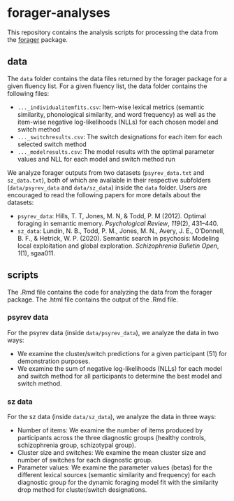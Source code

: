 # forager-analyses
This repository contains the analysis scripts for processing the data from the [forager](https://github.com/thelexiconlab/forager) package. 

## data

The `data` folder contains the data files returned by the forager package for a given fluency list. For a given fluency list, the data folder contains the following files:

* `..._individualitemfits.csv`: Item-wise lexical metrics (semantic similarity, phonological similarity, and word frequency) as well as the item-wise negative log-likelihoods (NLLs) for each chosen model and switch method
* `..._switchresults.csv`: The switch designations for each item for each selected switch method
* `..._modelresults.csv`: The model results with the optimal parameter values and NLL for each model and switch method run

We analyze forager outputs from two datasets (`psyrev_data.txt` and `sz_data.txt`), both of which are available in their respective subfolders (`data/psyrev_data` and `data/sz_data`) inside the `data` folder. Users are encouraged to read the following papers for more details about the datasets:

- `psyrev_data`: Hills, T. T, Jones, M. N, & Todd, P. M (2012). Optimal foraging in semantic memory. *Psychological Review*, *119*(2), 431–440.
- `sz_data`: Lundin, N. B., Todd, P. M., Jones, M. N., Avery, J. E., O’Donnell, B. F., & Hetrick, W. P. (2020). Semantic search in psychosis: Modeling local exploitation and global exploration. *Schizophrenia Bulletin Open*, *1*(1), sgaa011.

## scripts

The .Rmd file contains the code for analyzing the data from the forager package. The .html file contains the output of the .Rmd file.

### psyrev data

For the psyrev data (inside `data/psyrev_data`), we analyze the data in two ways:

* We examine the cluster/switch predictions for a given participant (51) for demonstration purposes.
* We examine the sum of negative log-likelihoods (NLLs) for each model and switch method for all participants to determine the best model and switch method.

### sz data

For the sz data (inside `data/sz_data`), we analyze the data in three ways:

* Number of items: We examine the number of items produced by participants across the three diagnostic groups (healthy controls, schizophrenia group, schizotypal group).
* Cluster size and switches: We examine the mean cluster size and number of switches for each diagnostic group.
* Parameter values: We examine the parameter values (betas) for the different lexical sources (semantic similarity and frequency) for each diagnostic group for the dynamic foraging model fit with the similarity drop method for cluster/switch designations.



